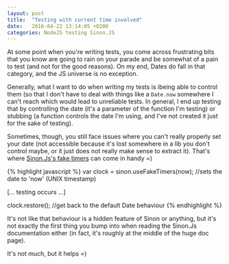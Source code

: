 ```yaml
---
layout: post
title:  "Testing with current time involved"
date:   2016-04-22 13:14:05 +0200
categories: NodeJS testing Sinon.JS
---
```


At some point when you're writing tests, you come across frustrating bits that you know are going to rain on your parade and be somewhat of a pain to test (and not for the good reasons). 
On my end, Dates do fall in that category, and the JS universe is no exception.

Generally, what I want to do when writing my tests is ibeing able to control them (so that I don't have to deal with things like a `Date.now` somewhere I can't reach which would lead to unreliable tests.
In general, I end up testing that by controlling the date (it's a parameter of the function I'm testing) or stubbing (a function controls the date I'm using, and I've not created it just for the sake of testing).

Sometimes, though, you still face issues where you can't really properly set your date (not accessible because it's lost somewhere in a lib you don't control maybe, or it just does not really make sense to extract it). That's where [Sinon.Js's fake timers](http://sinonjs.org/docs/#clock) can come in handy =)

{% highlight javascript %}
var clock = sinon.useFakeTimers(now); //sets the date to 'now' (UNIX timestamp)

[... testing occurs ...]

clock.restore(); //get back to the default Date behaviour
{% endhighlight %}

It's not like that behaviour is a hidden feature of Sinon or anything, but it's not exactly the first thing you bump into when reading the Sinon.Js documentation either (in fact, it's roughly at the middle of the huge doc page).

It's not much, but it helps =)
